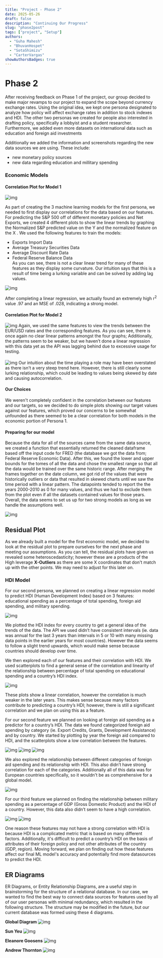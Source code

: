 ```yaml
---
title: "Project - Phase 2"
date: 2025-05-26
draft: false
description: "Continuing Our Progress"
slug: "phase2post"
tags: ["project", "Setup"]
authors:
  - "Guha Mahesh"
  - "BhuvanHospet"
  - "SotaShimizu"
  - "CarterVargas"
showAuthorsBadges: true
---
```


# Phase 2

After receiving feedback on Phase 1 of the project, our group decided to make major revamps to our project to expand the scope beyond currency exchange rates. Using the original idea, we kept one persona designated to analyze how policy will affect exchange rates in addition to stock indexes and HDI. The other two personas we created for people also interested in drafting policy, specifically a lobbyist and a student researcher. Furthermore, we added even more datasets on international data such as education and foreign aid investments

Additionally we added the information and screenshots regarding the new data sources we are using. These include:
- new monetary policy sources
- new data regarding education and millitary spending

### Economic Models

#### Correlation Plot for Model 1



![img](https://i.ibb.co/0VB61zXp/Screenshot-2025-05-27-at-9-17-45-PM.png)

As part of creating the 3 machine learning models for the first persona, we needed to first display our correlations for the data based on our features. For predicting the S&P 500 off of different monetary policies and Net Exports, we created 4 different plots
to show the linear trends by graphing the Normalized S&P predicted value on the Y and the normalized feature on the X . 
We used the following features to train the models:
- Exports Import Data 
- Average Treasury Securities Data  
- Average Discount Rate Data 
- Federal Reserve Balance Data  
As you can see, there is not a clear linear trend for many of these features as they display some curvature. Our intuition says that this is a result of time being a lurking variable and can be solved by adding lag values.

![img](https://i.ibb.co/YF9NhwJT/Screenshot-2025-05-27-at-9-45-52-PM.png)

After completing a linear regression, we actually found an extremely high r<sup>2</sup> value .97 and an MSE of .028, indicating a strong model.

 
#### Correlation Plot for Model 2

![img](https://i.ibb.co/0ySTC49j/Screenshot-2025-05-27-at-9-45-03-PM.png)
Again, we used the same features to view the trends between the EUR/USD rates and the corresponding features. As you can see, there is once again no clear linear patterns amongst the four graphs; Additionally, the patterns seem to be weaker, but we haven’t done a linear regression with this data yet as the API was lagging behind due to excessive usage for testing. 
####
![img](https://i.ibb.co/9kR8hRL5/Screenshot-2025-06-04-at-9-08-52-PM.png)
Our intuition about the time playing a role may have been overstated as there isn't a very steep trend here. However, there is still clearly some lurking relationship, which could be leading to values being skewed by date and causing autocorrelation.

#### Our Choices
 We weren't completely confident in the correlation between our features and our targets, so we decided to do simple plots showing our target values against our features, which proved our concerns to be somewhat unfounded as there seemed to be a clear correlation for both models in the economic portion of Persona 1.

#### Preparing for our model
Because the data for all of the sources came from the same data source, we created a function that essentially returned the cleaned dataframe based off the input code for FRED (the database we got the data from; Federal Reserve Economic Data). After this, we found the lower and upper bounds for the tomes of all the data and chose the smallest range so that all the data would be trained over the same historic range. After merging the frames together on the date column, we got rid of the values that were historically outliers or data that resulted in skewed charts until we saw the time period with a linear pattern. The datapoints tended to report the the years 2000-2010 as 0 for many values, and thus we had to exclude them from the plot even if all the datasets contained values for those years. Overall, the data seems to set us up for two strong models as long as we handle the assumptions well. 

![img](https://i.ibb.co/nNMfxfT3/Screenshot-2025-05-27-at-10-16-11-PM.png)
## Residual Plot
As we already built a model for the first economic model, we decided to look at the residual plot to prepare ourselves for the next phase and meeting our assumptions. As you can tell, the residual plots have given us revealed some heteroscedasticity; however these are a products of the High leverage **X-Outliers** as there are some X coordinates that don't match up with the other points. We may need to adjust for this later on.

### HDI Model

For our second persona, we planned on creating a linear regression model to predict HDI (Human Development Index) based on 3 features: educational spending as a percentage of total spending, foreign aid spending, and military spending. 

![img](https://i.ibb.co/k606n9cG/Screenshot-2025-05-27-at-11-22-04-PM.png)

We plotted the HDI index for every country to get a general idea of the trends of the data. The API we used didn’t have consistent intervals (ie. data was annual for the last 3 years than intervals in 5 or 10 with many missing data points in the earlier years for most countries). However the data seems to follow a slight trend upwards, which would make sense because countries should develop over time. 

We then explored each of our features and their correlation with HDI. We used scatterplots to find a general sense of the correlation and linearity of the relationship between percentage of total spending on educational spending and a country’s HDI index. 

![img](https://i.ibb.co/GQ0DxBCc/Screenshot-2025-05-27-at-11-22-42-PM.png)

These plots show a linear correlation, however the correlation is much weaker in the later years. This makes sense because many factors contribute to predicting a country’s HDI; however, there is still a significant correlation and we plan on using this as a feature.

For our second feature we planned on looking at foreign aid spending as a predictor for a country’s HDI. The data we found categorized foreign aid spending by category (ie. Export Credits, Grants, Development Assistance) and by country. We started by plotting by year the foreign aid compared to HDI, and the scatterplots show a low correlation between the features.  

![img](https://i.ibb.co/TB7LSQkK/Screenshot-2025-05-27-at-11-23-23-PM.png)
![img](https://i.ibb.co/fVLs6bQ3/Screenshot-2025-05-27-at-11-24-01-PM.png)
![img](https://i.ibb.co/C585vdw8/Screenshot-2025-05-27-at-11-24-22-PM.png)

We also explored the relationship between different categories of foreign aid spending and its relationship with HDI. This also didn’t have strong correlation for each of the categories. Additionally all of this data was for European countries specifically, so it wouldn't be as comprehensive for a global model.

![img](https://i.ibb.co/wZjdV1YK/Screenshot-2025-05-27-at-11-24-39-PM.png)

For our third feature we planned on finding the relationship between military spending as a percentage of GDP (Gross Domestic Product) and the HDI of a country. However, this data also didn’t seem to have a high correlation.

![img](https://i.ibb.co/zhpvh70F/Screenshot-2025-05-27-at-11-24-55-PM.png)
![img](https://i.ibb.co/whcjKrff/Screenshot-2025-05-27-at-11-25-09-PM.png)

One reason these features may not have a strong correlation with HDI is because HDI is a complicated metric that is based on many different factors. Additionally, it's difficult to predict a country’s HDI on the basis of attributes of their foreign policy and not other attributes of the country (GDP, region). Moving forward, we plan on finding out how these features affect our final ML model's accuracy and potentially find more datasources to predict the HDI. 



## ER Diagrams
ER Diagrams, or Entity Relationship Diagrams, are a useful step in brainstorming for the structure of a relational database. In our case, we wanted to find the best way to connect data sources for features used by all of our user personas with minimal redundancy, which resulted in the following structure. The structure may be modified in the future, but our current database was formed using these 4 diagrams.

**Global Diagram**
![img](https://i.ibb.co/7xmFFcNG/Screenshot-2025-05-28-at-12-54-29-AM.png)

**Sun Yeu**
![img](https://i.ibb.co/jPLq6j9N/Screenshot-2025-05-27-at-10-52-25-PM.png)

**Eleanore Goosens**
![img](https://i.ibb.co/tTspPJdQ/Screenshot-2025-05-27-at-10-55-42-PM.png)

**Andrew Thornton**
![img](https://i.ibb.co/R4NXCTwN/Screenshot-2025-05-27-at-10-57-49-PM.png)


